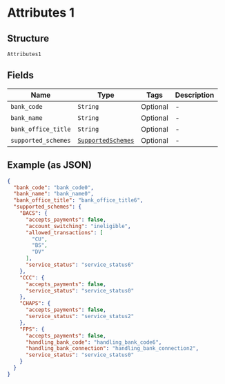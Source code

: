 
# Attributes 1

## Structure

`Attributes1`

## Fields

| Name | Type | Tags | Description |
|  --- | --- | --- | --- |
| `bank_code` | `String` | Optional | - |
| `bank_name` | `String` | Optional | - |
| `bank_office_title` | `String` | Optional | - |
| `supported_schemes` | [`SupportedSchemes`](../../doc/models/supported-schemes.md) | Optional | - |

## Example (as JSON)

```json
{
  "bank_code": "bank_code0",
  "bank_name": "bank_name0",
  "bank_office_title": "bank_office_title6",
  "supported_schemes": {
    "BACS": {
      "accepts_payments": false,
      "account_switching": "ineligible",
      "allowed_transactions": [
        "CU",
        "BS",
        "DV"
      ],
      "service_status": "service_status6"
    },
    "CCC": {
      "accepts_payments": false,
      "service_status": "service_status0"
    },
    "CHAPS": {
      "accepts_payments": false,
      "service_status": "service_status2"
    },
    "FPS": {
      "accepts_payments": false,
      "handling_bank_code": "handling_bank_code6",
      "handling_bank_connection": "handling_bank_connection2",
      "service_status": "service_status0"
    }
  }
}
```

